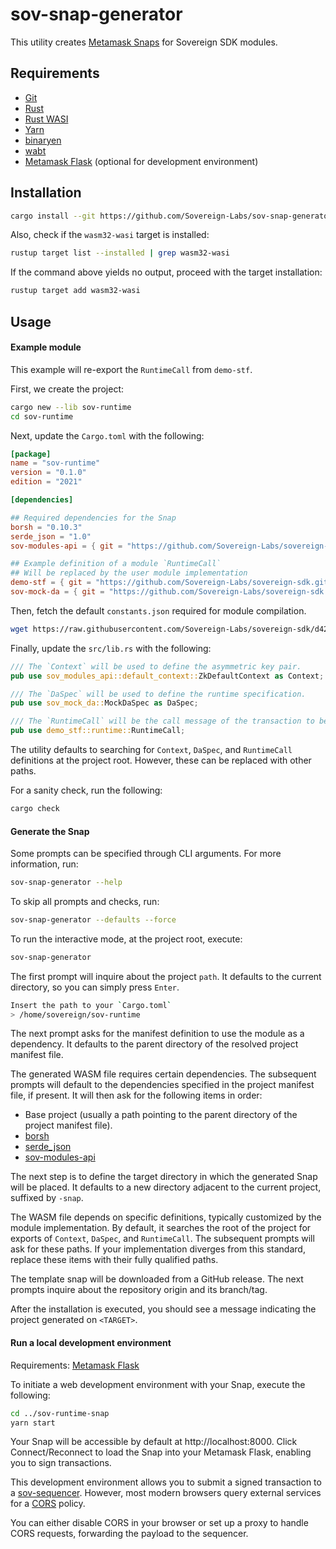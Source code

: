 # sov-snap-generator

This utility creates [Metamask Snaps](https://metamask.io/snaps/) for Sovereign SDK modules.

## Requirements

- [Git](https://git-scm.com/)
- [Rust](https://www.rust-lang.org/tools/install)
- [Rust WASI](https://github.com/bytecodealliance/wasmtime/blob/183cb0f2f8b0298f0bc9fd1140aaef4a0fb0368c/docs/WASI-tutorial.md#from-rust)
- [Yarn](https://yarnpkg.com/)
- [binaryen](https://github.com/WebAssembly/binaryen)
- [wabt](https://github.com/WebAssembly/wabt)
- [Metamask Flask](https://metamask.io/flask/) (optional for development environment)

## Installation

```bash
cargo install --git https://github.com/Sovereign-Labs/sov-snap-generator --tag "v0.1.0"
```

Also, check if the `wasm32-wasi` target is installed:

```bash
rustup target list --installed | grep wasm32-wasi
```

If the command above yields no output, proceed with the target installation:

```bash
rustup target add wasm32-wasi
```

## Usage

#### Example module

This example will re-export the `RuntimeCall` from `demo-stf`.

First, we create the project:

```bash
cargo new --lib sov-runtime
cd sov-runtime
```

Next, update the `Cargo.toml` with the following:

```toml
[package]
name = "sov-runtime"
version = "0.1.0"
edition = "2021"

[dependencies]

## Required dependencies for the Snap
borsh = "0.10.3"
serde_json = "1.0"
sov-modules-api = { git = "https://github.com/Sovereign-Labs/sovereign-sdk.git", rev = "df169be", features = ["serde"] }

## Example definition of a module `RuntimeCall`
## Will be replaced by the user module implementation
demo-stf = { git = "https://github.com/Sovereign-Labs/sovereign-sdk.git", rev = "df169be", features = ["serde"] }
sov-mock-da = { git = "https://github.com/Sovereign-Labs/sovereign-sdk.git", rev = "df169be" }
```

Then, fetch the default `constants.json` required for module compilation.

```bash
wget https://raw.githubusercontent.com/Sovereign-Labs/sovereign-sdk/d42e289f26b9824b5ed54dbfbda94007dee305b2/constants.json
```

Finally, update the `src/lib.rs` with the following:

```rust
/// The `Context` will be used to define the asymmetric key pair.
pub use sov_modules_api::default_context::ZkDefaultContext as Context;

/// The `DaSpec` will be used to define the runtime specification.
pub use sov_mock_da::MockDaSpec as DaSpec;

/// The `RuntimeCall` will be the call message of the transaction to be signed. This is normally generated automatically by the SDK via the `DispatchCall` derive macro.
pub use demo_stf::runtime::RuntimeCall;
```

The utility defaults to searching for `Context`, `DaSpec`, and `RuntimeCall` definitions at the project root. However, these can be replaced with other paths.

For a sanity check, run the following:

```bash
cargo check
```

#### Generate the Snap

Some prompts can be specified through CLI arguments. For more information, run:

```bash
sov-snap-generator --help
```

To skip all prompts and checks, run:

```bash
sov-snap-generator --defaults --force
```

To run the interactive mode, at the project root, execute:

```bash
sov-snap-generator
```

The first prompt will inquire about the project `path`. It defaults to the current directory, so you can simply press `Enter`.

```bash
Insert the path to your `Cargo.toml`
> /home/sovereign/sov-runtime
```

The next prompt asks for the manifest definition to use the module as a dependency. It defaults to the parent directory of the resolved project manifest file.

The generated WASM file requires certain dependencies. The subsequent prompts will default to the dependencies specified in the project manifest file, if present. It will then ask for the following items in order:

- Base project (usually a path pointing to the parent directory of the project manifest file).
- [borsh](https://crates.io/crates/borsh)
- [serde_json](https://crates.io/crates/serde_json)
- [sov-modules-api](https://github.com/Sovereign-Labs/sovereign-sdk/tree/d42e289f26b9824b5ed54dbfbda94007dee305b2/module-system/sov-modules-api)

The next step is to define the target directory in which the generated Snap will be placed. It defaults to a new directory adjacent to the current project, suffixed by `-snap`.

The WASM file depends on specific definitions, typically customized by the module implementation. By default, it searches the root of the project for exports of `Context`, `DaSpec`, and `RuntimeCall`. The subsequent prompts will ask for these paths. If your implementation diverges from this standard, replace these items with their fully qualified paths.

The template snap will be downloaded from a GitHub release. The next prompts inquire about the repository origin and its branch/tag.

After the installation is executed, you should see a message indicating the project generated on `<TARGET>`.

#### Run a local development environment

Requirements: [Metamask Flask](https://metamask.io/flask/)

To initiate a web development environment with your Snap, execute the following:

```bash
cd ../sov-runtime-snap
yarn start
```

Your Snap will be accessible by default at http://localhost:8000. Click Connect/Reconnect to load the Snap into your Metamask Flask, enabling you to sign transactions.

This development environment allows you to submit a signed transaction to a [sov-sequencer](https://github.com/Sovereign-Labs/sovereign-sdk/tree/d42e289f26b9824b5ed54dbfbda94007dee305b2/full-node/sov-sequencer). However, most modern browsers query external services for a [CORS](https://developer.mozilla.org/en-US/docs/Web/HTTP/CORS) policy.

You can either disable CORS in your browser or set up a proxy to handle CORS requests, forwarding the payload to the sequencer.
